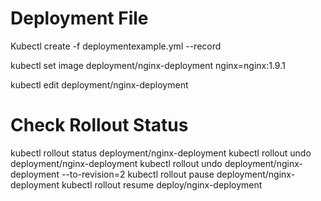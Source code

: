 # Deployment File
Kubectl create -f deploymentexample.yml --record

kubectl set image deployment/nginx-deployment nginx=nginx:1.9.1

kubectl edit deployment/nginx-deployment

# Check Rollout Status
kubectl rollout status deployment/nginx-deployment
kubectl rollout undo deployment/nginx-deployment
kubectl rollout undo deployment/nginx-deployment --to-revision=2
kubectl rollout pause deployment/nginx-deployment
kubectl rollout resume deploy/nginx-deployment


